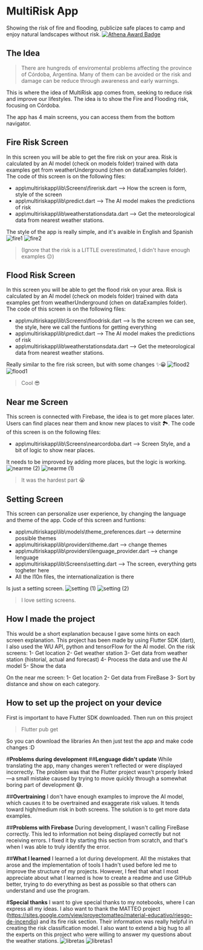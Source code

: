 ﻿#  **MultiRisk App**
Showing the risk of fire and flooding, publicize safe places to camp and enjoy natural landscapes without risk.
[![Athena Award Badge](https://img.shields.io/endpoint?url=https%3A%2F%2Faward.athena.hackclub.com%2Fapi%2Fbadge)](https://award.athena.hackclub.com?utm_source=readme)

## **The Idea**
> There are hungreds of enviromental problems affecting the province of Córdoba, Argentina. Many of them can be avoided or the risk and damage can be reduce through awareness and early warnings.

This is where the idea of MultiRisk app comes from, seeking to reduce risk and improve our lifestyles. 
The idea is to show the Fire and Flooding risk, focusing on Córdoba.

The app has 4 main screens, you can access them from the bottom navigator.

## **Fire Risk Screen**
In this screen you will be able to get the fire risk on your area. Risk is calculated by an AI model (check on models folder) trained with data examples get from weatherUnderground (chen on dataExamples folder). The code of this screen is on the following files:
- app\multiriskapp\lib\Screens\firerisk.dart --> How the screen is form, style of the screen
- app\multiriskapp\lib\predict.dart --> The AI model makes the predictions of risk
- app\multiriskapp\lib\weatherstationsdata.dart --> Get the meteorological data from nearest weather stations.

The style of the app is really simple, and it's avaible in English and Spanish
![fire1](https://github.com/user-attachments/assets/506de6cc-e238-4ad2-b511-d533da4971ac)
![fire2](https://github.com/user-attachments/assets/64ba41b7-e416-481d-9e70-42f60abe1888)

>(Ignore that the risk is a LITTLE overestimated, I didn't have enough examples 😔)
## **Flood Risk Screen**
In this screen you will be able to get the flood risk on your area. Risk is calculated by an AI model (check on models folder) trained with data examples get from weatherUnderground (chen on dataExamples folder). The code of this screen is on the following files:
- app\multiriskapp\lib\Screens\floodrisk.dart --> Is the screen we can see, the style, here we call the funtions for getting everything
- app\multiriskapp\lib\predict.dart --> The AI model makes the predictions of risk
- app\multiriskapp\lib\weatherstationsdata.dart --> Get the meteorological data from nearest weather stations.

Really similar to the fire risk screen, but with some changes ✨😀
![flood2](https://github.com/user-attachments/assets/c20b2daa-6329-4be1-a4c0-15c989ee217a)
![flood1](https://github.com/user-attachments/assets/49f729b5-6240-435a-beae-e378bf3e794c)

>Cool 😎
## **Near me Screen**
This screen is connected with Firebase, the idea is to get more places later. Users can find places near them and know new places to visit 🏞️. The code of this screen is on the following files:
- app\multiriskapp\lib\Screens\nearcordoba.dart --> Screen Style, and a bit of logic to show near places.

It needs to be improved by adding more places, but the logic is working. 
![nearme (2)](https://github.com/user-attachments/assets/0aa50418-9591-4890-8160-66ba93c537a6)
![nearme (1)](https://github.com/user-attachments/assets/f162c7c0-52f8-41ac-be36-3b3a102fe727)

>It was the hardest part 😭
## **Setting Screen**
This screen can personalize user experience, by changing the language and theme of the app. Code of this screen and funtions:
- app\multiriskapp\lib\models\theme_preferences.dart --> determine possible themes
- app\multiriskapp\lib\providers\theme.dart --> change themes
- app\multiriskapp\lib\providers\lenguage_provider.dart --> change lenguage
- app\multiriskapp\lib\Screens\setting.dart --> The screen, everything gets togheter here
- All the l10n files, the internationalization is there

Is just a setting screen.
![setting (1)](https://github.com/user-attachments/assets/b5e61c8e-bdf1-4c9e-90a3-a6280f32ea60)
![setting (2)](https://github.com/user-attachments/assets/9a69d317-d03c-43a1-a5b6-da0066240da2)

>I love setting screens.

## **How I made the project**
This would be a short explanation because I gave some hints on each screen explanation. This project has been made by using Flutter SDK (dart), I also used the WU API, python and tensorFlow for the AI model. 
On the risk screens:
1- Get location
2- Get weather station
3- Get data from weather station (historial, actual and forecast)
4- Process the data and use the AI model
5- Show the data

On the near me screen:
1- Get location
2- Get data from FireBase
3- Sort by distance and show on each category.

## **How to set up the project on your device**
First is important to have Flutter SDK downloaded.
Then run on this project 


> Flutter pub get

So you can download the libraries
An then just test the app and make code changes :D

#**Problems during development**
##**Lenguage didn't update**
While translating the app, many changes weren't reflected or were displayed incorrectly. The problem was that the Flutter project wasn't properly linked—a small mistake caused by trying to move quickly through a somewhat boring part of development 😅.

##**Overtraining**
I don't have enough examples to improve the AI model, which causes it to be overtrained and exaggerate risk values.
It tends toward high/medium risk in both screens.
The solution is to get more data examples.

##**Problems with Firebase**
During development, I wasn't calling FireBase correctly. This led to information not being displayed correctly but not receiving errors. I fixed it by starting this section from scratch, and that's when I was able to truly identify the error.

##**What I learned**
I learned a lot during development. All the mistakes that arose and the implementation of tools I hadn't used before led me to improve the structure of my projects.
However, I feel that what I most appreciate about what I learned is how to create a readme and use GitHub better, trying to do everything as best as possible so that others can understand and use the program.

#**Special thanks**
I want to give special thanks to my notebooks, where I can express all my ideas. I also want to thank the MATTEO project (https://sites.google.com/view/proyectomatteo/material-educativo/riesgo-de-incendio) and its fire risk section. Their information was really helpful in creating the risk classification model. I also want to extend a big hug to all the experts on this project who were willing to answer my questions about the weather stations.
![libretas](https://github.com/user-attachments/assets/fb6d2819-8e6e-433e-b7b5-1e29750cd604)
![libretas1](https://github.com/user-attachments/assets/52e05142-869c-4f1f-8a0b-55edd8d2dfae)
